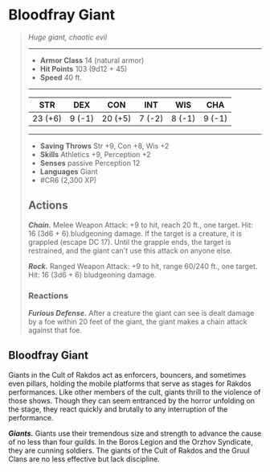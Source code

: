 # Bloodfray Giant
>*Huge giant, chaotic evil*
>___
>- **Armor Class** 14 (natural armor)
>- **Hit Points** 103 (9d12 + 45)
>- **Speed** 40 ft.
>___
>|STR|DEX|CON|INT|WIS|CHA|
>|:---:|:---:|:---:|:---:|:---:|:---:|
>|23 (+6)|9 (-1)|20 (+5)|7 (-2)|8 (-1)|9 (-1)|
>___
>- **Saving Throws** Str +9, Con +8, Wis +2
>- **Skills** Athletics +9, Perception +2
>- **Senses** passive Perception 12
>- **Languages** Giant
>- #CR6 (2,300 XP)
>## Actions
>***Chain.*** Melee Weapon Attack: +9 to hit, reach 20 ft., one target. Hit: 16 (3d6 + 6) bludgeoning damage. If the target is a creature, it is grappled (escape DC 17). Until the grapple ends, the target is restrained, and the giant can't use this attack on anyone else.  
>
>***Rock.*** Ranged Weapon Attack: +9 to hit, range 60/240 ft., one target. Hit: 16 (3d6 + 6) bludgeoning damage.  
>
>### Reactions
>***Furious Defense.*** After a creature the giant can see is dealt damage by a foe within 20 feet of the giant, the giant makes a chain attack against that foe.

## Bloodfray Giant

Giants in the Cult of Rakdos act as enforcers, bouncers, and sometimes even pillars, holding the mobile platforms that serve as stages for Rakdos performances. Like other members of the cult, giants thrill to the violence of those shows. Though they can seem entranced by the horror unfolding on the stage, they react quickly and brutally to any interruption of the performance.

***Giants.*** Giants use their tremendous size and strength to advance the cause of no less than four guilds. In the Boros Legion and the Orzhov Syndicate, they are cunning soldiers. The giants of the Cult of Rakdos and the Gruul Clans are no less effective but lack discipline.